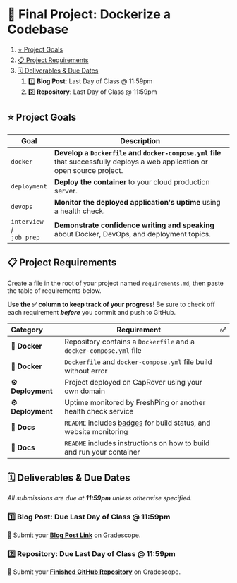 # 🐳 Final Project: Dockerize a Codebase

<!-- TODO: Add description. -->

1. [⭐️ Project Goals](#%E2%AD%90%EF%B8%8F-project-goals)
1. [📋 Project Requirements](#%F0%9F%93%8B-project-requirements)
1. [🗓 Deliverables & Due Dates](#%F0%9F%97%93-deliverables-%26-due-dates)
   1. 1️⃣ **Blog Post**: Last Day of Class @ 11:59pm
   1. 2️⃣ **Repository**: Last Day of Class @ 11:59pm

## ⭐️ Project Goals

| Goal                        | Description                                                                                                                  |
| --------------------------- | ---------------------------------------------------------------------------------------------------------------------------- |
| `docker`                    | **Develop a `Dockerfile` and `docker-compose.yml` file** that successfully deploys a web application or open source project. |
| `deployment`                | **Deploy the container** to your cloud production server.                                                                    |
| `devops`                    | **Monitor the deployed application's uptime** using a health check.                                                          |
| `interview` /<br>`job prep` | **Demonstrate confidence writing and speaking** about Docker, DevOps, and deployment topics.                                 |

## 📋 Project Requirements

Create a file in the root of your project named `requirements.md`, then paste the table of requirements below.

**Use the ✅ column to keep track of your progress**! Be sure to check off each requirement _**before**_ you commit and push to GitHub.

| Category         | Requirement                                                                                         |   ✅   |
| :--------------- | --------------------------------------------------------------------------------------------------- | :---: |
| **🐳 Docker**     | Repository contains a `Dockerfile` and a `docker-compose.yml` file                                  |       |
| **🐳 Docker**     | `Dockerfile` and `docker-compose.yml` file build without error                                      |       |
| **⚙️ Deployment** | Project deployed on CapRover using your own domain                                                  |       |  |  |
| **⚙️ Deployment** | Uptime monitored by FreshPing or another health check service                                       |
| **📝 Docs**       | `README` includes [badges](https://shields.io) for build status, and website monitoring |       |
| **📝 Docs**       | `README` includes instructions on how to build and run your container                               |       |

## 🗓 Deliverables & Due Dates

_All submissions are due at **11:59pm** unless otherwise specified._

### 1️⃣ **Blog Post**: Due Last Day of Class @ 11:59pm

🔗 Submit your **[Blog Post Link](https://www.gradescope.com/courses/295888)** on Gradescope.

### 2️⃣ **Repository**: Due Last Day of Class @ 11:59pm

🔗 Submit your **[Finished GitHub Repository](https://www.gradescope.com/courses/295888)** on Gradescope.
